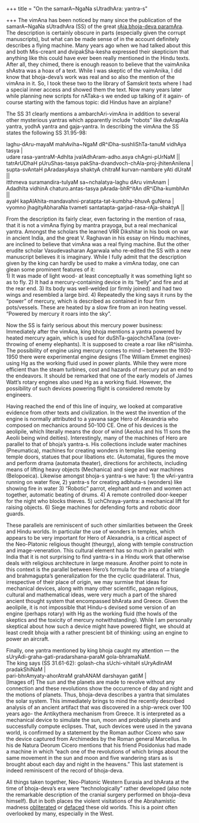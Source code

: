 +++
title = "On the samarA~NgaNa sUtradhAra: yantra-s"

+++
The vimAna has been noticed by many since the publication of the
samarA\~NgaNa sUtradhAra (SS) of the great [rAja bhoja-deva
paramAra](http://manollasa.blogspot.com/2005/12/raja-bhoja-glory-and-tragedy-of.html).
The description is certainly obscure in parts (especially given the
corrupt manuscripts), but what can be made sense of in the account
definitely describes a flying machine. Many years ago when we had talked
about this and both Mis-creant and dvipakSha-kesha expressed their
skepticism that anything like this could have ever been really mentioned
in the Hindu texts. After all, they chimed, there is enough reason to
believe that the vaimAnika shAstra was a hoax of a text. While I was
skeptic of the vaimAnika, I did know that bhoja-deva’s work was real and
so also the mention of the vimAna in it. So, I took these two to the
library of Samskrit texts where I had a special inner access and showed
them the text. Now many years later while planning new scripts for
nATaka-s we ended up talking of it again- of course starting with the
famous topic: did Hindus have an airplane?

The SS 31 clearly mentions a ambarchAri-vimAna in addition to several
other mysterious yantras which apparently include “robots” like
dvArapAla yantra, yodhA yantra and gaja-yantra. In describing the vimAna
the SS states the following SS 31.95-98:

laghu-dAru-mayaM mahAviha\~NgaM dR^iDha-sushliShTa-tanuM vidhAya tasya
|  
udare rasa-yantraM-AdhIta jvalAdhAram-adho.asya chAgni-pUrNaM ||  
tatrArUDhaH pUruShas-tasya pakSha-dvandvoch-chAla-proj-jhitenAnilena |  
supta-svAntaH pAradasyAsya shaktyA chitraM kurvan-nambare yAti dUraM
||  
itthmeva suramandira-tulyaM sa\~nchalatya-laghu dAru vimAnam |  
AdadhIta vidhinA chaturo.antas-tasya pArada-bhR^itAn dR^iDha-kumbhAn
||  
ayaH kapAlAhita-mandavahni-pratapta-tat-kumbha-bhuvA guNena |  
vyomno jhagityAbharaNa tvameti santatapta-garjad-rasa-rAja-shaktyA ||

From the description its fairly clear, even factoring in the mention of
rasa, that it is not a vimAna flying by mantra prayoga, but a real
mechanical yantra. Amongst the scholars the learned VRR Dikshitar in his
book on war in ancient India, and the great V. Raghavan in his essay on
Hindu machines, are inclined to believe that vimAna was a real flying
machine. But the other erudite scholar Vasudevasharan Agarwala who
re-edited the SS with a new manuscript believes it is imaginary. While I
fully admit that the description given by the king can hardly be used to
make a vimAna today, one can glean some prominent features of it:  
1\) It was made of light wood- at least conceptually it was something
light so as to fly. 2) It had a mercury-containing device in its “belly”
and fire and at the rear end. 3) Its body was well-welded (or firmly
joined) and had two wings and resembled a large bird. 4) Repeatedly the
king says it runs by the “power” of mercury, which is described as
contained in four firm pots/vessels. These are heated by a slow fire
from an iron heating vessel. “Powered by mercury it roars into the sky”.

Now the SS is fairly serious about this mercury power business:
Immediately after the vimAna, king bhoja mentions a yantra powered by
heated mercury again, which is used for duShTa-gajochchATana
(over-throwing of enemy elephants). It is supposed to create a roar like
nR^isimha. The possibility of engine using mercury comes to mind –
between the 1930-1950 there were experimental engine designs (The
William Emmet engines) using Hg as the working fluid used in power
plants. While they were more efficient than the steam turbines, cost and
hazards of mercury put an end to the endeavors. It should be remarked
that one of the early models of James Watt’s rotary engines also used Hg
as a working fluid. However, the possibility of such devices powering
flight is considered remote by engineers.

Having reached the end of this line of inquiry, we looked at comparative
evidence from other texts and civilization. In the west the invention of
the engine is normally attributed to a yavana sage Hero of Alexandria
who composed on mechanics around 50-100 CE. One of his devices is the
aeolipile, which literally means the door of wind (Aeolus and his 11
sons the Aeolii being wind deities). Interestingly, many of the machines
of Hero are parallel to that of bhoja’s yantra-s. His collections
include water machines (Pneumatica), machines for creating wonders in
temples like opening temple doors, statues that pour libations etc.
(Automata), figures the move and perform drama (automata theater),
directions for architects, including means of lifting heavy objects
(Mechanica) and siege and war machines (Belopoeica). Likewise amongst
bhoja-s yantra-s we have: 1) the vAri-yantra running on water flow, 2)
yantra-s for creating adbhuta-s (wonders) like showing fire in water 3)
“Robotic” parrot, elephant and men and women act together, automatic
beating of drums. 4) A remote controlled door-keeper for the night who
blocks thieves. 5) uchChraya-yantra: a mechanical lift for raising
objects. 6) Siege machines for defending forts and robotic door guards.

These parallels are reminiscent of such other similarities between the
Greek and Hindu worlds. In particular the use of wonders in temples,
which appears to be very important for Hero of Alexandria, is a critical
aspect of the Neo-Platonic religious thought (theurgy), along with
temple construction and image-veneration. This cultural element has so
much in parallel with India that it is not surprising to find yantra-s
in a Hindu work that otherwise deals with religious architecture in
large measure. Another point to note in this context is the parallel
between Hero’s formula for the area of a triangle and brahmagupta’s
generalization for the the cyclic quadrilateral. Thus, irrespective of
their place of origin, we may surmise that ideas for mechanical devices,
along with many other scientific, pagan religious, cultural and
mathematical ideas, were very much a part of the shared ancient thought
system that encompassed bhArata and Greece. Given the aeolipile, it is
not impossible that Hindu-s devised some version of an engine (perhaps
rotary) with Hg as the working fluid (the howls of the skeptics and the
toxicity of mercury notwithstanding). While I am personally skeptical
about how such a device might have powered flight, we should at least
credit bhoja with a rather prescient bit of thinking: using an engine to
power an aircraft.

Finally, one yantra mentioned by king bhoja caught my attention — the
sUryAdi-graha-gati-pradarshana-paraM gola-bhramaNaM.  
The king says (SS 31.61-62): golash-cha sUchi-vihitaH sUryAdInAM
pradakShiNaM |  
pari-bhrAmyaty-ahorAtraM grahANAM darshayan gatiM |  
\[Images of\] The sun and the planets are made to revolve without any
connection and these revolutions show the occurrence of day and night
and the motions of planets. Thus, bhoja-deva describes a yantra that
simulates the solar system. This immediately brings to mind the recently
described analysis of an ancient artifact that was discovered in a
ship-wreck over 100 years ago- the Antikythera mechanism from Greece. It
is interpreted as a mechanical device to simulate the sun, moon and
probably planets and successfully compute eclipses. That, such devices
were used in the yavana world, is confirmed by a statement by the Roman
author Cicero who saw the device captured from Archimedes by the Roman
general Marcellus. In his de Natura Deorum Cicero mentions that his
friend Posidonius had made a machine in which “each one of the
revolutions of which brings about the same movement in the sun and moon
and five wandering stars as is brought about each day and night in the
heavens.” This last statement is indeed reminiscent of the record of
bhoja-deva.

All things taken together, Neo-Platonic Western Eurasia and bhArata at
the time of bhoja-deva’s era were “technologically” rather developed
(also note the remarkable description of the cranial surgery performed
on bhoja-deva himself). But in both places the violent visitations of
the Abrahamistic madness
[obliterated](http://manollasa.blogspot.com/2006/07/emperor-julian.html)
or
[defaced](http://manollasa.blogspot.com/2006/08/makings-of-islamic-science.html)
these old worlds. This is a point often overlooked by many, especially
in the West.
